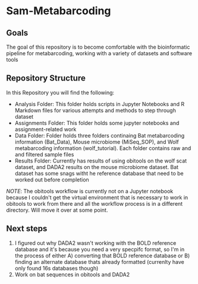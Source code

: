 # Sam-Metabarcoding

## Goals

The goal of this repository is to become comfortable with the bioinformatic pipeline for metabarcoding, working with a variety of datasets and software tools

## Repository Structure

In this Repository you will find the following:

- Analysis Folder: This folder holds scripts in Jupyter Notebooks and R Markdown files for various attempts and methods to step through dataset
- Assignments Folder: This folder holds some jupyter notebooks and assignment-related work
- Data Folder: Folder holds three folders continaing Bat metabarcoding information (Bat_Data), Mouse microbiome (MiSeq_SOP), and Wolf metabarcoding information (wolf_tutorial). Each folder contains raw and and filtered sample files
- Results Folder: Currently has results of using obitools on the wolf scat dataset, and DADA2 results on the mouse microbiome dataset. Bat dataset has some snags witht he reference database that need to be worked out before completion

*NOTE*: The obitools workflow is currently not on a Jupyter notebook because I couldn't get the virtual environment that is necessary to work in obitools to work from there and all the workflow process is in a different directory. Will move it over at some point.

## Next steps

1. I figured out why DADA2 wasn't working with the BOLD reference database and it's because you need a very specpifc format, so I'm in the process of either A) converting that BOLD reference database or B) finding an alternate database thats already formatted (currenlty have only found 16s databases though)
2. Work on bat sequences in obitools and DADA2